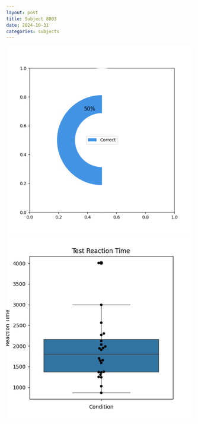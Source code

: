 ```yaml
---
layout: post
title: Subject 8003
date: 2024-10-31
categories: subjects
---
```


![](data/8003/run-6/8003_FN_acc_test.png)
![](data/8003/run-6/8003_FN_rt.png)
